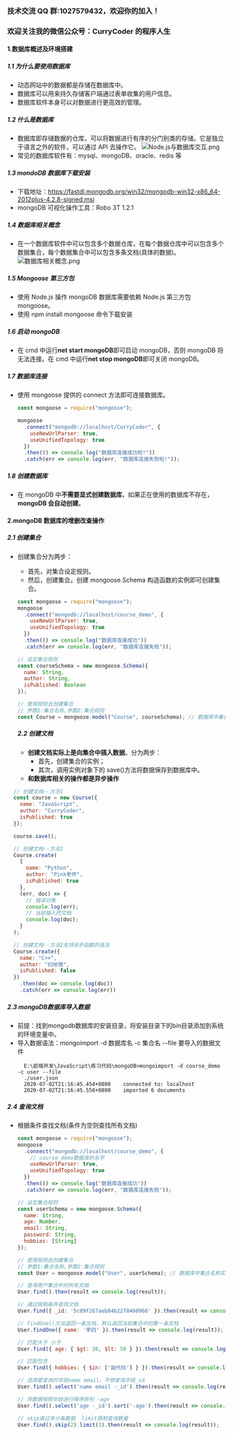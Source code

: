 ### 技术交流 QQ 群:1027579432，欢迎你的加入！

### 欢迎关注我的微信公众号：CurryCoder 的程序人生

#### 1.数据库概述及环境搭建

##### 1.1 为什么要使用数据库

- 动态网站中的数据都是存储在数据库中。
- 数据库可以用来持久存储客户端通过表单收集的用户信息。
- 数据库软件本身可以对数据进行更高效的管理。

##### 1.2 什么是数据库

- 数据库即存储数据的仓库，可以将数据进行有序的分门别类的存储。它是独立于语言之外的软件，可以通过 API 去操作它。
  ![Node.js与数据库交互.png](https://upload-images.jianshu.io/upload_images/13407176-173810a4403a7b2d.png?imageMogr2/auto-orient/strip%7CimageView2/2/w/1240)
- 常见的数据库软件有：mysql、mongoDB、oracle、redis 等

##### 1.3 mondoDB 数据库下载安装

- 下载地址：https://fastdl.mongodb.org/win32/mongodb-win32-x86_64-2012plus-4.2.8-signed.msi
- mongoDB 可视化操作工具：Robo 3T 1.2.1

##### 1.4 数据库相关概念

- 在一个数据库软件中可以包含多个数据仓库，在每个数据仓库中可以包含多个数据集合，每个数据集合中可以包含多条文档(具体的数据)。
  ![数据库相关概念.png](https://upload-images.jianshu.io/upload_images/13407176-b318b24d5ab1df16.png?imageMogr2/auto-orient/strip%7CimageView2/2/w/1240)

##### 1.5 Mongoose 第三方包

- 使用 Node.js 操作 mongoDB 数据库需要依赖 Node.js 第三方包 mongoose。
- 使用 npm install mongoose 命令下载安装

##### 1.6 启动 mongoDB

- 在 cmd 中运行**net start mongoDB**即可启动 mongoDB，否则 mongoDB 将无法连接。在 cmd 中运行**net stop mongoDB**即可关闭 mongoDB。

##### 1.7 数据库连接

- 使用 mongoose 提供的 connect 方法即可连接数据库。

  ```javascript
  const mongoose = require("mongoose");

  mongoose
    .connect("mongodb://localhost/CurryCoder", {
      useNewUrlParser: true,
      useUnifiedTopology: true
    })
    .then(() => console.log("数据库连接成功啦!"))
    .catch(err => console.log(err, "数据库连接失败啦!"));
  ```

##### 1.8 创建数据库

- 在 mongoDB 中**不需要显式创建数据库**，如果正在使用的数据库不存在，**mongoDB 会自动创建**。

#### 2.mongoDB 数据库的增删改查操作

##### 2.1 创建集合

- 创建集合分为两步：
  - 首先，对集合设定规则。
  - 然后，创建集合。创建 mongoose.Schema 构造函数的实例即可创建集合。

  ```javascript
  const mongoose = require("mongoose");
  mongoose
    .connect("mongodb://localhost/course_demo", {
      useNewUrlParser: true,
      useUnifiedTopology: true
    })
    .then(() => console.log("数据库连接成功"))
    .catch(err => console.log(err, "数据库连接失败"));

  // 设定集合规则
  const courseSchema = new mongoose.Schema({
    name: String,
    author: String,
    isPublished: Boolean
  });

  // 使用规则去创建集合
  // 参数1:集合名称,参数2:集合规则
  const Course = mongoose.model("Course", courseSchema); // 数据库中集合名称实际为courses
  ```

  ##### 2.2 创建文档

  - **创建文档实际上是向集合中插入数据**。分为两步：
    - 首先，创建集合的实例；
    - 其次，调用实例对象下的 save()方法将数据保存到数据库中。
  - **和数据库相关的操作都是异步操作**
```javascript
  // 创建文档--方法1
  const course = new Course({
    name: "JavaScript",
    author: "CurryCoder",
    isPublished: true
  });

  course.save();

  // 创建文档--方法2
  Course.create(
    {
      name: "Python",
      author: "Pink老师",
      isPublished: true
    },
    (err, doc) => {
      // 错误对象
      console.log(err);
      // 当前插入的文档
      console.log(doc);
    }
  );

  // 创建文档--方法2支持异步函数的语法
  Course.create({
    name: "C++",
    author: "扫地僧",
    isPublished: false
  })
    .then(doc => console.log(doc))
    .catch(err => console.log(err))
```

##### 2.3 mongoDB数据库导入数据
- 前提：找到mongodb数据库的安装目录，将安装目录下的bin目录添加到系统的环境变量中。
- 导入数据语法：mongoimport -d 数据库名 -c 集合名 --file 要导入的数据文件
  ```
    E:\前端开发\JavaScript\练习代码\mongoDB>mongoimport -d course_demo -c user --file
    ./user.json
    2020-07-02T21:16:45.454+0800    connected to: localhost
    2020-07-02T21:16:45.558+0800    imported 6 documents
  ```

##### 2.4 查询文档
- 根据条件查找文档(条件为空则查找所有文档)
  ```javascript
  const mongoose = require("mongoose");
  mongoose
    .connect("mongodb://localhost/course_demo", {
      // course_demo数据库的名字
      useNewUrlParser: true,
      useUnifiedTopology: true
    })
    .then(() => console.log("数据库连接成功"))
    .catch(err => console.log(err, "数据库连接失败"));

  // 设定集合规则
  const userSchema = new mongoose.Schema({
    name: String,
    age: Number,
    email: String,
    password: String,
    hobbies: [String]
  });

  // 使用规则去创建集合
  // 参数1:集合名称,参数2:集合规则
  const User = mongoose.model("User", userSchema); // 数据库中集合名称实际为users

  // 查询用户集合中的所有文档
  User.find().then(result => console.log(result));

  // 通过限制条件查找文档
  User.find({ _id: '5c09f267aeb04b22f8460968' }).then(result => console.log(result));

  // findOne()方法返回一条文档，默认返回当前集合中的第一条文档
  User.findOne({ name: '李四' }).then(result => console.log(result));

  // 匹配大于 小于
  User.find({ age: { $gt: 20, $lt: 50 } }).then(result => console.log(result));

  // 匹配包含
  User.find({ hobbies: { $in: ['敲代码'] } }).then(result => console.log(result));

  // 选择要查询的字段name email，不想查询字段_id
  User.find().select('name email -_id').then(result => console.log(result));

  // 将数据按照年龄进行降序排列 -age
  User.find().select('age -_id').sort('-age').then(result => console.log(result));

  // skip跳过多少条数据  limit限制查询数量
  User.find().skip(2).limit(3).then(result => console.log(result));
  ```

